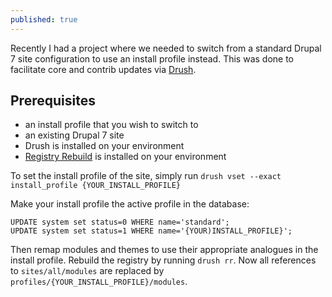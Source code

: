 ```yaml
---
published: true
---
```


Recently I had a project where we needed to switch from a standard Drupal 7 site configuration to use an install profile instead. This was done to facilitate core and contrib updates via [Drush](https://www.drupal.org/project/drush).

## Prerequisites
- an install profile that you wish to switch to
- an existing Drupal 7 site
- Drush is installed on your environment
- [Registry Rebuild](https://www.drupal.org/project/registry_rebuild) is installed on your environment

To set the install profile of the site, simply run `drush vset --exact install_profile {YOUR_INSTALL_PROFILE}`

Make your install profile the active profile in the database:
```
UPDATE system set status=0 WHERE name='standard';
UPDATE system set status=1 WHERE name='{YOUR)INSTALL_PROFILE}';
```

Then remap modules and themes to use their appropriate analogues in the install profile. Rebuild the registry by running `drush rr`. Now all references to `sites/all/modules` are replaced by `profiles/{YOUR_INSTALL_PROFILE}/modules`.
